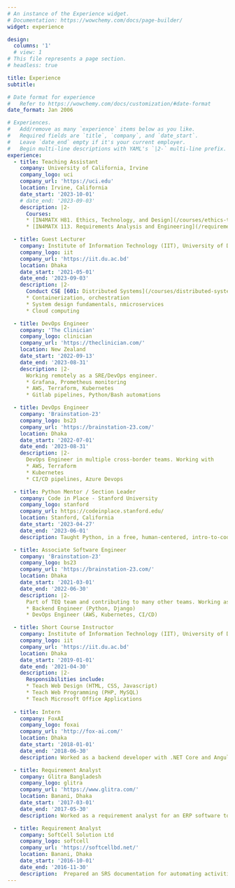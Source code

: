```yaml
---
# An instance of the Experience widget.
# Documentation: https://wowchemy.com/docs/page-builder/
widget: experience

design:
  columns: '1'
  # view: 1
# This file represents a page section.
# headless: true

title: Experience
subtitle:

# Date format for experience
#   Refer to https://wowchemy.com/docs/customization/#date-format
date_format: Jan 2006

# Experiences.
#   Add/remove as many `experience` items below as you like.
#   Required fields are `title`, `company`, and `date_start`.
#   Leave `date_end` empty if it's your current employer.
#   Begin multi-line descriptions with YAML's `|2-` multi-line prefix.
experience:
  - title: Teaching Assistant
    company: University of California, Irvine
    company_logo: uci
    company_url: 'https://uci.edu'
    location: Irvine, California
    date_start: '2023-10-01'
    # date_end: '2023-09-03'
    description: |2-
      Courses:
      * [IN4MATX H81. Ethics, Technology, and Design](/courses/ethics-tech-design/)
      * [IN4MATX 113. Requirements Analysis and Engineering](/requirements-engineering/)

  - title: Guest Lecturer
    company: Institute of Information Technology (IIT), University of Dhaka
    company_logo: iit
    company_url: 'https://iit.du.ac.bd'
    location: Dhaka
    date_start: '2021-05-01'
    date_end: '2023-09-03'
    description: |2-
      Conduct CSE [601: Distributed Systems](/courses/distributed-systems/) course lab: 
      * Containerization, orchestration
      * System design fundamentals, nmicroservices
      * Cloud computing

  - title: DevOps Engineer
    company: 'The Clinician'
    company_logo: clinician
    company_url: 'https://theclinician.com/'
    location: New Zealand
    date_start: '2022-09-13'
    date_end: '2023-08-31'
    description: |2-
      Working remotely as a SRE/DevOps engineer.
      * Grafana, Prometheus monitoring
      * AWS, Terraform, Kubernetes
      * Gitlab pipelines, Python/Bash automations

  - title: DevOps Engineer
    company: 'Brainstation-23'
    company_logo: bs23
    company_url: 'https://brainstation-23.com/'
    location: Dhaka
    date_start: '2022-07-01'
    date_end: '2023-08-31'
    description: |2-
      DevOps Engineer in multiple cross-border teams. Working with
      * AWS, Terraform
      * Kubernetes
      * CI/CD pipelines, Azure Devops

  - title: Python Mentor / Section Leader
    company: Code in Place - Stanford University
    company_logo: stanford
    company_url: https://codeinplace.stanford.edu/
    location: Stanford, California
    date_start: '2023-04-27'
    date_end: '2023-06-01'
    description: Taught Python, in a free, human-centered, intro-to-coding course from Stanford University. More [here](/event/2023-code-in-place/).

  - title: Associate Software Engineer
    company: 'Brainstation-23'
    company_logo: bs23
    company_url: 'https://brainstation-23.com/'
    location: Dhaka
    date_start: '2021-03-01'
    date_end: '2022-06-30'
    description: |2-
      Part of TEQ team and contributing to many other teams. Working as a-
      * Backend Engineer (Python, Django)
      * DevOps Engineer (AWS, Kubernetes, CI/CD)

  - title: Short Course Instructor
    company: Institute of Information Technology (IIT), University of Dhaka
    company_logo: iit
    company_url: 'https://iit.du.ac.bd'
    location: Dhaka
    date_start: '2019-01-01'
    date_end: '2021-04-30'
    description: |2-
      Responsibilities include:
      * Teach Web Design (HTML, CSS, Javascript)
      * Teach Web Programming (PHP, MySQL)
      * Teach Microsoft Office Applications
        
  - title: Intern
    company: FoxAI
    company_logo: foxai
    company_url: 'http://fox-ai.com/'
    location: Dhaka
    date_start: '2018-01-01'
    date_end: '2018-06-30'
    description: Worked as a backend developer with .NET Core and Angular. Developed a chatbot creation platform for Facebook pages.

  - title: Requirement Analyst
    company: Glitra Bangladesh
    company_logo: glitra
    company_url: 'https://www.glitra.com/'
    location: Banani, Dhaka
    date_start: '2017-03-01'
    date_end: '2017-05-30'
    description: Worked as a requirement analyst for an ERP software to be developed for the Department of Military Lands & Cantonments, Mirpur DOHS, Dhaka Bangladesh.

  - title: Requirement Analyst
    company: SoftCell Solution Ltd
    company_logo: softcell
    company_url: 'https://softcellbd.net/'
    location: Banani, Dhaka
    date_start: '2016-10-01'
    date_end: '2016-11-30'
    description:  Prepared an SRS documentation for automating activities of the Law firm- The Legal Sanctuary,  Bijoynagar, Dhaka, Bangladesh.
---
```

